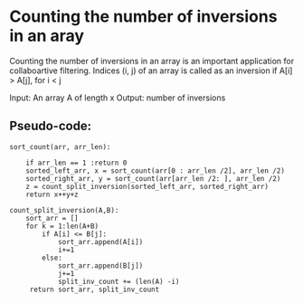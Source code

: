 # Counting the number of inversions in an aray

Counting the number of inversions in an array is an important application for collaboartive filtering.
Indices (i, j) of an array is called as an inversion if A[i] > A[j], for i < j

Input: An array A of length x
Output: number of inversions 

## Pseudo-code:
```
sort_count(arr, arr_len):

    if arr_len == 1 :return 0
    sorted_left_arr, x = sort_count(arr[0 : arr_len /2], arr_len /2)
    sorted_right_arr, y = sort_count(arr[arr_len /2: ], arr_len /2)
    z = count_split_inversion(sorted_left_arr, sorted_right_arr)
    return x++y+z
    
count_split_inversion(A,B):
    sort_arr = []
    for k = 1:len(A+B)
        if A[i] <= B[j]:
            sort_arr.append(A[i])
            i+=1
        else:
            sort_arr.append(B[j])
            j+=1
            split_inv_count += (len(A) -i)
     return sort_arr, split_inv_count
```
